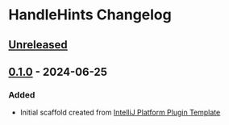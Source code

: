 <!-- Keep a Changelog guide -> https://keepachangelog.com -->

# HandleHints Changelog

## [Unreleased]

## [0.1.0] - 2024-06-25

### Added

- Initial scaffold created from [IntelliJ Platform Plugin Template](https://github.com/JetBrains/intellij-platform-plugin-template)

[Unreleased]: https://github.com/SirYwell/HandleHints/compare/v0.1.0...HEAD
[0.1.0]: https://github.com/SirYwell/HandleHints/commits/v0.1.0
